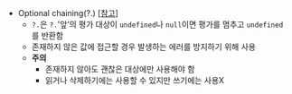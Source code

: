 - Optional chaining(?.) [[참고](https://ko.javascript.info/optional-chaining)]
    - `?.`은 `?.`'앞’의 평가 대상이 `undefined`나 `null`이면 평가를 멈추고 `undefined`를 반환함
    - 존재하지 않은 값에 접근할 경우 발생하는 에러를 방지하기 위해 사용
    - **주의**
        - 존재하지 않아도 괜찮은 대상에만 사용해야 함
        - 읽거나 삭제하기에는 사용할 수 있지만 쓰기에는 사용X
